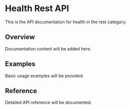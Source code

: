 # Health Rest API

This is the API documentation for health in the rest category.

## Overview

Documentation content will be added here.

## Examples

Basic usage examples will be provided.

## Reference

Detailed API reference will be documented.


